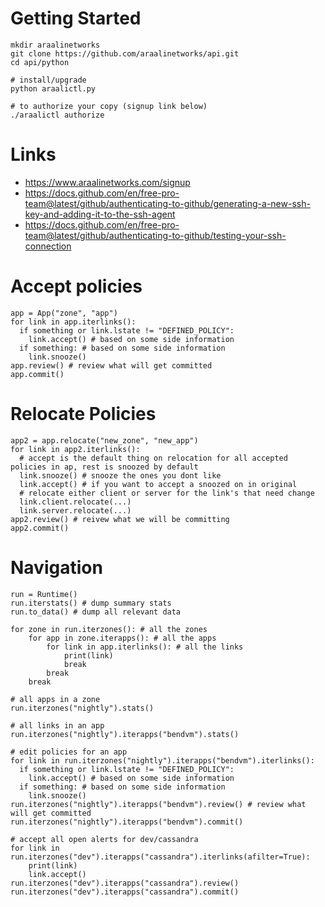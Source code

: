 # Getting Started
```
mkdir araalinetworks
git clone https://github.com/araalinetworks/api.git
cd api/python

# install/upgrade
python araalictl.py

# to authorize your copy (signup link below)
./araalictl authorize
```
# Links
* https://www.araalinetworks.com/signup
* https://docs.github.com/en/free-pro-team@latest/github/authenticating-to-github/generating-a-new-ssh-key-and-adding-it-to-the-ssh-agent
* https://docs.github.com/en/free-pro-team@latest/github/authenticating-to-github/testing-your-ssh-connection

# Accept policies
```
app = App("zone", "app")
for link in app.iterlinks():
  if something or link.lstate != "DEFINED_POLICY":
    link.accept() # based on some side information
  if something: # based on some side information
    link.snooze()
app.review() # review what will get committed
app.commit()
```

# Relocate Policies
```
app2 = app.relocate("new_zone", "new_app")
for link in app2.iterlinks():
  # accept is the default thing on relocation for all accepted policies in ap, rest is snoozed by default
  link.snooze() # snooze the ones you dont like
  link.accept() # if you want to accept a snoozed on in original
  # relocate either client or server for the link's that need change
  link.client.relocate(...)
  link.server.relocate(...)
app2.review() # reivew what we will be committing
app2.commit()
```

# Navigation
```
run = Runtime()
run.iterstats() # dump summary stats
run.to_data() # dump all relevant data

for zone in run.iterzones(): # all the zones
    for app in zone.iterapps(): # all the apps
        for link in app.iterlinks(): # all the links
            print(link)
            break
        break
    break
    
# all apps in a zone
run.iterzones("nightly").stats()

# all links in an app
run.iterzones("nightly").iterapps("bendvm").stats()

# edit policies for an app
for link in run.iterzones("nightly").iterapps("bendvm").iterlinks():
  if something or link.lstate != "DEFINED_POLICY":
    link.accept() # based on some side information
  if something: # based on some side information
    link.snooze()
run.iterzones("nightly").iterapps("bendvm").review() # review what will get committed
run.iterzones("nightly").iterapps("bendvm").commit()

# accept all open alerts for dev/cassandra
for link in run.iterzones("dev").iterapps("cassandra").iterlinks(afilter=True):
    print(link)
    link.accept()
run.iterzones("dev").iterapps("cassandra").review()
run.iterzones("dev").iterapps("cassandra").commit()
```
